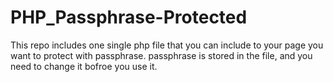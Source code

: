 # PHP_Passphrase-Protected
This repo includes one single php file that you can include to your page you want to protect with passphrase. passphrase is stored in the file, and you need to change it bofroe you use it.
